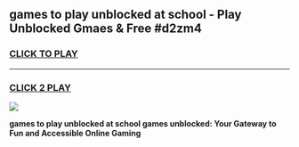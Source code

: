 
## games to play unblocked at school - Play Unblocked Gmaes & Free #d2zm4
<h3>
<a href="https://news.freeplayer.one?title=games_to_play_unblocked_at_school&ref=24F">CLICK TO PLAY</a></h3>
<hr>

<h3>
<a href="https://news.freeplayer.one?title=games_to_play_unblocked_at_school&ref=24F">CLICK 2 PLAY</a>
  
</h3>

<a href="https://news.freeplayer.one?title=games_to_play_unblocked_at_school&ref=24F/"><img src="https://clearcache.store/games.png"></a>


**games to play unblocked at school games unblocked: Your Gateway to Fun and Accessible Online Gaming**
